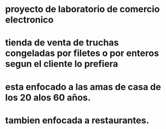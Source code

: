 # proyecto de laboratorio de comercio electronico 
# tienda  de venta de truchas congeladas por filetes o por enteros segun el cliente lo prefiera 
# esta enfocado a las amas de casa de los 20 alos 60 años.
# tambien enfocada a restaurantes.
